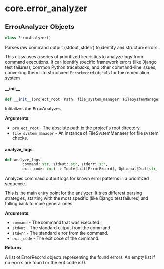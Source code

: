 <a id="core.error_analyzer"></a>

# core.error\_analyzer

<a id="core.error_analyzer.ErrorAnalyzer"></a>

## ErrorAnalyzer Objects

```python
class ErrorAnalyzer()
```

Parses raw command output (stdout, stderr) to identify and structure errors.

This class uses a series of prioritized heuristics to analyze logs from
command executions. It can identify specific framework errors (like Django test
failures), common Python tracebacks, and other command-line issues, converting
them into structured `ErrorRecord` objects for the remediation system.

<a id="core.error_analyzer.ErrorAnalyzer.__init__"></a>

#### \_\_init\_\_

```python
def __init__(project_root: Path, file_system_manager: FileSystemManager)
```

Initializes the ErrorAnalyzer.

**Arguments**:

- `project_root` - The absolute path to the project's root directory.
- `file_system_manager` - An instance of FileSystemManager for file system checks.

<a id="core.error_analyzer.ErrorAnalyzer.analyze_logs"></a>

#### analyze\_logs

```python
def analyze_logs(
        command: str, stdout: str, stderr: str,
        exit_code: int) -> Tuple[List[ErrorRecord], Optional[Dict[str, int]]]
```

Analyzes command output logs for known error patterns in a prioritized sequence.

This is the main entry point for the analyzer. It tries different parsing
strategies, starting with the most specific (like Django test failures) and
falling back to more general ones.

**Arguments**:

- `command` - The command that was executed.
- `stdout` - The standard output from the command.
- `stderr` - The standard error from the command.
- `exit_code` - The exit code of the command.
  

**Returns**:

  A list of ErrorRecord objects representing the found errors. An empty list
  if no errors are found or the exit code is 0.

